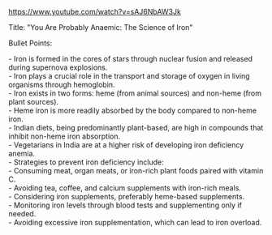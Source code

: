 https://www.youtube.com/watch?v=sAJ6NbAW3Jk

Title: "You Are Probably Anaemic: The Science of Iron"

Bullet Points:

\- Iron is formed in the cores of stars through nuclear fusion and released during supernova explosions.  
\- Iron plays a crucial role in the transport and storage of oxygen in living organisms through hemoglobin.  
\- Iron exists in two forms: heme (from animal sources) and non-heme (from plant sources).  
\- Heme iron is more readily absorbed by the body compared to non-heme iron.  
\- Indian diets, being predominantly plant-based, are high in compounds that inhibit non-heme iron absorption.  
\- Vegetarians in India are at a higher risk of developing iron deficiency anemia.  
\- Strategies to prevent iron deficiency include:  
\- Consuming meat, organ meats, or iron-rich plant foods paired with vitamin C.  
\- Avoiding tea, coffee, and calcium supplements with iron-rich meals.  
\- Considering iron supplements, preferably heme-based supplements.  
\- Monitoring iron levels through blood tests and supplementing only if needed.  
\- Avoiding excessive iron supplementation, which can lead to iron overload.